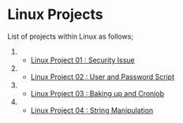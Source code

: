# Linux Projects

List of projects within Linux as follows;

1. - [Linux Project 01 : Security Issue](./L-01-Security-issue/README.md)

2. - [Linux Project 02 : User and Password Script](./L-02-User-and-Password-Script/README.md)

3. - [Linux Project 03 : Baking up and Cronjob](./L-03-Baking-up-and-Cronjob/README.md)

4. - [Linux Project 04 : String Manipulation](./L-04-String-Manipulation/README.md)